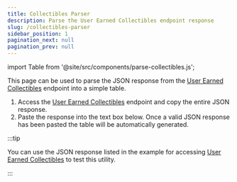 ```yaml
---
title: Collectibles Parser
description: Parse the User Earned Collectibles endpoint response
slug: /collectibles-parser
sidebar_position: 1
pagination_next: null
pagination_prev: null
---
```


import Table from '@site/src/components/parse-collectibles.js';

This page can be used to parse the JSON response from the [User Earned Collectibles](/user/user-earned-collectibles.md#example-1---retrieve-all-collectibles-for-the-authenticating-account) endpoint into a simple table.

1. Access the [User Earned Collectibles](/user/user-earned-collectibles.md#example-1---retrieve-all-collectibles-for-the-authenticating-account) endpoint and copy the entire JSON response.
2. Paste the response into the text box below. Once a valid JSON response has been pasted the table will be automatically generated.

:::tip

You can use the JSON response listed in the example for accessing [User Earned Collectibles](/user/user-earned-collectibles.md#example-1---retrieve-all-collectibles-for-the-authenticating-account) to test this utility.

:::

<Table></Table>